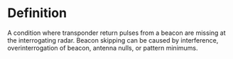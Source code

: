 # Definition

A condition where transponder return pulses from a beacon are missing at
the interrogating radar. Beacon skipping can be caused by interference,
overinterrogation of beacon, antenna nulls, or pattern minimums.
